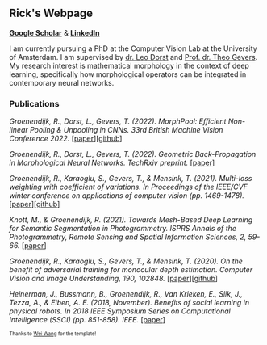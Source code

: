 ## Rick's Webpage
[**Google Scholar**](https://scholar.google.com/citations?user=4r_FUEwAAAAJ&hl=en) &
[**LinkedIn**](https://nl.linkedin.com/in/rick-groenendijk-1343a7143)

I am currently pursuing a PhD at the Computer Vision Lab at the University of Amsterdam. 
I am supervised by [dr. Leo Dorst](https://staff.fnwi.uva.nl/l.dorst/) and [Prof. dr. Theo Gevers](https://staff.fnwi.uva.nl/th.gevers/). 
My research interest is mathematical morphology in the context of deep learning, specifically how morphological operators can be integrated in contemporary neural networks.

### Publications

*Groenendijk, R., Dorst, L., Gevers, T. (2022). MorphPool: Efficient Non-linear Pooling & Unpooling in CNNs. 33rd British Machine Vision Conference 2022.* [[paper](https://bmvc2022.mpi-inf.mpg.de/56/)][[github](https://github.com/rickgroen/morphpool)]

_Groenendijk, R., Dorst, L., Gevers, T. (2022). Geometric Back-Propagation in Morphological Neural Networks. TechRxiv preprint._ [[paper](https://www.techrxiv.org/articles/preprint/Geometric_Back-Propagation_in_Morphological_Neural_Networks/20330667)]

_Groenendijk, R., Karaoglu, S., Gevers, T., & Mensink, T. (2021). Multi-loss weighting with coefficient of variations. In Proceedings of the IEEE/CVF winter conference on applications of computer vision (pp. 1469-1478)._ [[paper](https://openaccess.thecvf.com/content/WACV2021/papers/Groenendijk_Multi-Loss_Weighting_With_Coefficient_of_Variations_WACV_2021_paper.pdf)][[github](https://github.com/rickgroen/cov-weighting)]

_Knott, M., & Groenendijk, R. (2021). Towards Mesh-Based Deep Learning for Semantic Segmentation in Photogrammetry. ISPRS Annals of the Photogrammetry, Remote Sensing and Spatial Information Sciences, 2, 59-66._ [[paper](https://pdfs.semanticscholar.org/0127/0bda52c607b5bac364b9ce6aa923d2b16b4e.pdf)]

_Groenendijk, R., Karaoglu, S., Gevers, T., & Mensink, T. (2020). On the benefit of adversarial training for monocular depth estimation. Computer Vision and Image Understanding, 190, 102848._ [[paper](https://www.sciencedirect.com/science/article/pii/S1077314219301456)][[github](https://github.com/rickgroen/depthgan)]

_Heinerman, J., Bussmann, B., Groenendijk, R., Van Krieken, E., Slik, J., Tezza, A., & Eiben, A. E. (2018, November). Benefits of social learning in physical robots. In 2018 IEEE Symposium Series on Computational Intelligence (SSCI) (pp. 851-858). IEEE._ [[paper](https://drive.google.com/file/d/1nv1zE4aDd9iXgK70MDQgc8hn2MMI_8TQ/view)]



<sup><sup>Thanks to [Wei Wang](https://we-wan.github.io/) for the template!</sup></sup>
